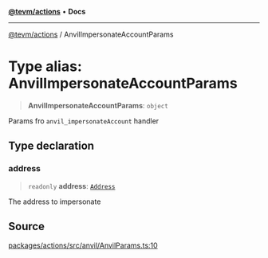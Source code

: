 [**@tevm/actions**](../README.md) • **Docs**

***

[@tevm/actions](../globals.md) / AnvilImpersonateAccountParams

# Type alias: AnvilImpersonateAccountParams

> **AnvilImpersonateAccountParams**: `object`

Params fro `anvil_impersonateAccount` handler

## Type declaration

### address

> `readonly` **address**: [`Address`](Address.md)

The address to impersonate

## Source

[packages/actions/src/anvil/AnvilParams.ts:10](https://github.com/evmts/tevm-monorepo/blob/main/packages/actions/src/anvil/AnvilParams.ts#L10)
